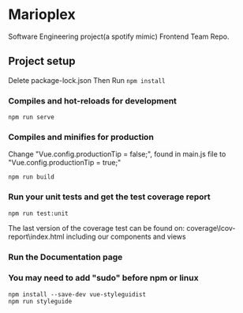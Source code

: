 # Marioplex

Software Engineering project(a spotify mimic)
Frontend Team Repo.

## Project setup

Delete package-lock.json
Then Run
`npm install`

### Compiles and hot-reloads for development

```
npm run serve
```

### Compiles and minifies for production

Change "Vue.config.productionTip = false;", found in main.js file
to "Vue.config.productionTip = true;"

```
npm run build
```

### Run your unit tests and get the test coverage report

```
npm run test:unit
```
The last version of the coverage test can be found on: coverage\lcov-report\index.html
including our components and views

### Run the Documentation page

### You may need to add "sudo" before npm or linux

```
npm install --save-dev vue-styleguidist
npm run styleguide
```


